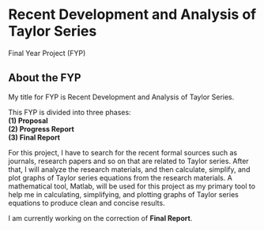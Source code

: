 # Recent Development and Analysis of Taylor Series
Final Year Project (FYP)

## About the FYP
My title for FYP is Recent Development and Analysis of Taylor Series.  

This FYP is divided into three phases:  
**(1) Proposal**  
**(2) Progress Report**  
**(3) Final Report**  

For this project, I have to search for the recent formal sources such as journals, research papers and so on that are related to Taylor series. After that, I will analyze the research materials, and then calculate, simplify, and plot graphs of Taylor series equations from the research materials. A mathematical tool, Matlab, will be used for this project as my primary tool to help me in calculating, simplifying, and plotting graphs of Taylor series equations to produce clean and concise results.  

I am currently working on the correction of **Final Report**.
